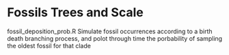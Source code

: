 # Fossils Trees and Scale

fossil_deposition_prob.R Simulate fossil occurrences according to a birth death branching process, and polot through time the porbability of sampling the oldest fossil for that clade

